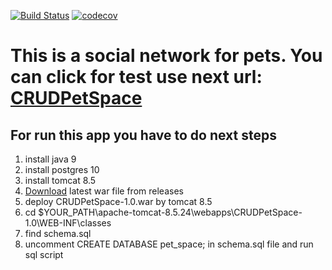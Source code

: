 [![Build Status](https://travis-ci.org/WeDism/CRUDPetSpace.svg?branch=master)](https://travis-ci.org/WeDism/PetSpace) 
[![codecov](https://codecov.io/gh/WeDism/PetSpace/branch/master/graph/badge.svg)](https://codecov.io/gh/WeDism/PetSpace)

# This is a social network for pets. You can click for test use next url: [CRUDPetSpace](https://crud-pet-space.herokuapp.com) 
## For run this app you have to do next steps
1. install java 9
1. install postgres 10
1. install tomcat 8.5
1. [Download](https://github.com/WeDism/CRUDPetSpace/releases) latest war file from releases
1. deploy CRUDPetSpace-1.0.war by tomcat 8.5
1. cd $YOUR_PATH\apache-tomcat-8.5.24\webapps\CRUDPetSpace-1.0\WEB-INF\classes
1. find schema.sql
1. uncomment CREATE DATABASE pet_space; in schema.sql file and run sql script
